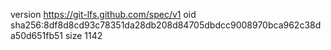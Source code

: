 version https://git-lfs.github.com/spec/v1
oid sha256:8df8d8cd93c78351da28db208d84705dbdcc9008970bca962c38da50d651fb51
size 1142
